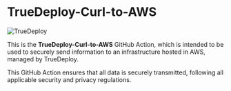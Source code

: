 # TrueDeploy-Curl-to-AWS

![TrueDeploy](https://user-images.githubusercontent.com/44439128/217040157-abdab948-1064-4e4c-a889-98aa658b29b6.png)


This is the **TrueDeploy-Curl-to-AWS** GitHub Action, which is intended to be used to securely send information to an infrastructure hosted in AWS, managed by TrueDeploy. 

This GitHub Action ensures that all data is securely transmitted, following all applicable security and privacy regulations.
